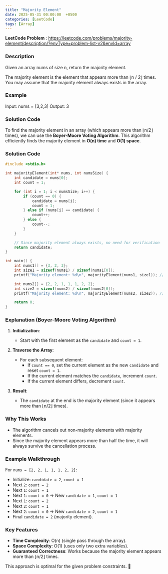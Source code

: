 ```yaml
---
title: "Majority Element"
date: 2025-05-31 00:00:00  +0500
categories: [LeetCode]
tags: [Array]
---
```

**LeetCode Problem** : <https://leetcode.com/problems/majority-element/description/?envType=problem-list-v2&envId=array>

### Description
Given an array nums of size n, return the majority element.

The majority element is the element that appears more than ⌊n / 2⌋ times. You may assume that the majority element always exists in the array.

### Example
Input: nums = [3,2,3]
Output: 3

### Solution Code
To find the majority element in an array (which appears more than ⌊n/2⌋ times), we can use the **Boyer-Moore Voting Algorithm**. This algorithm efficiently finds the majority element in **O(n) time** and **O(1) space**.

### Solution Code
```c
#include <stdio.h>

int majorityElement(int* nums, int numsSize) {
    int candidate = nums[0];
    int count = 1;

    for (int i = 1; i < numsSize; i++) {
        if (count == 0) {
            candidate = nums[i];
            count = 1;
        } else if (nums[i] == candidate) {
            count++;
        } else {
            count--;
        }
    }

    // Since majority element always exists, no need for verification
    return candidate;
}

int main() {
    int nums1[] = {3, 2, 3};
    int size1 = sizeof(nums1) / sizeof(nums1[0]);
    printf("Majority element: %d\n", majorityElement(nums1, size1)); // Output: 3

    int nums2[] = {2, 2, 1, 1, 1, 2, 2};
    int size2 = sizeof(nums2) / sizeof(nums2[0]);
    printf("Majority element: %d\n", majorityElement(nums2, size2)); // Output: 2

    return 0;
}
```

### Explanation (Boyer-Moore Voting Algorithm)

1. **Initialization**:
   - Start with the first element as the `candidate` and `count = 1`.

2. **Traverse the Array**:
   - For each subsequent element:
     - If `count == 0`, set the current element as the new `candidate` and reset `count = 1`.
     - If the current element matches the `candidate`, increment `count`.
     - If the current element differs, decrement `count`.

3. **Result**:
   - The `candidate` at the end is the majority element (since it appears more than ⌊n/2⌋ times).

### Why This Works
- The algorithm cancels out non-majority elements with majority elements.
- Since the majority element appears more than half the time, it will always survive the cancellation process.

### Example Walkthrough
For `nums = [2, 2, 1, 1, 1, 2, 2]`:
- Initialize: `candidate = 2`, `count = 1`
- Next `2`: `count = 2`
- Next `1`: `count = 1`
- Next `1`: `count = 0` → New `candidate = 1`, `count = 1`
- Next `1`: `count = 2`
- Next `2`: `count = 1`
- Next `2`: `count = 0` → New `candidate = 2`, `count = 1`
- Final `candidate = 2` (majority element).

### Key Features
- **Time Complexity**: O(n) (single pass through the array).
- **Space Complexity**: O(1) (uses only two extra variables).
- **Guaranteed Correctness**: Works because the majority element appears more than ⌊n/2⌋ times.

This approach is optimal for the given problem constraints. 🚀
